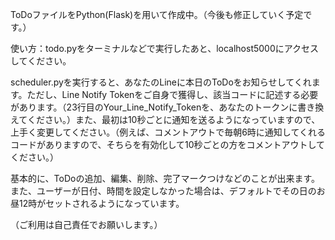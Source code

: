 ToDoファイルをPython(Flask)を用いて作成中。（今後も修正していく予定です。）

使い方：todo.pyをターミナルなどで実行したあと、localhost5000にアクセスしてください。

scheduler.pyを実行すると、あなたのLineに本日のToDoをお知らせしてくれます。ただし、Line Notify Tokenをご自身で獲得し、該当コードに記述する必要があります。（23行目のYour_Line_Notify_Tokenを、あなたのトークンに書き換えてください。）また、最初は10秒ごとに通知を送るようになっていますので、上手く変更してください。（例えば、コメントアウトで毎朝6時に通知してくれるコードがありますので、そちらを有効化して10秒ごとの方をコメントアウトしてください。）

基本的に、ToDoの追加、編集、削除、完了マークつけなどのことが出来ます。また、ユーザーが日付、時間を設定しなかった場合は、デフォルトでその日のお昼12時がセットされるようになっています。

（ご利用は自己責任でお願いします。）
